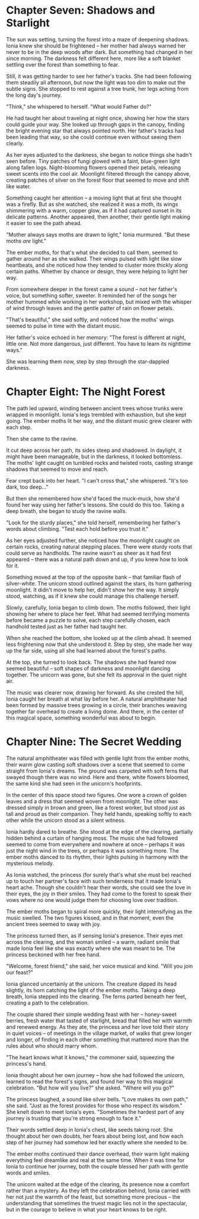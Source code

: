 # Chapter Seven: Shadows and Starlight

The sun was setting, turning the forest into a maze of deepening shadows. Ionia knew she should be frightened – her mother had always warned her never to be in the deep woods after dark. But something had changed in her since morning. The darkness felt different here, more like a soft blanket settling over the forest than something to fear.

Still, it was getting harder to see her father's tracks. She had been following them steadily all afternoon, but now the light was too dim to make out the subtle signs. She stopped to rest against a tree trunk, her legs aching from the long day's journey.

"Think," she whispered to herself. "What would Father do?"

He had taught her about traveling at night once, showing her how the stars could guide your way. She looked up through gaps in the canopy, finding the bright evening star that always pointed north. Her father's tracks had been leading that way, so she could continue even without seeing them clearly.

As her eyes adjusted to the darkness, she began to notice things she hadn't seen before. Tiny patches of fungi glowed with a faint, blue-green light along fallen logs. Night-blooming flowers opened their petals, releasing sweet scents into the cool air. Moonlight filtered through the canopy above, creating patches of silver on the forest floor that seemed to move and shift like water.

Something caught her attention – a moving light that at first she thought was a firefly. But as she watched, she realized it was a moth, its wings shimmering with a warm, copper glow, as if it had captured sunset in its delicate patterns. Another appeared, then another, their gentle light making it easier to see the path ahead.

"Mother always says moths are drawn to light," Ionia murmured. "But these moths *are* light."

The ember moths, for that's what she decided to call them, seemed to gather around her as she walked. Their wings pulsed with light like slow heartbeats, and she noticed how they tended to cluster more thickly along certain paths. Whether by chance or design, they were helping to light her way.

From somewhere deeper in the forest came a sound – not her father's voice, but something softer, sweeter. It reminded her of the songs her mother hummed while working in her workshop, but mixed with the whisper of wind through leaves and the gentle patter of rain on flower petals.

"That's beautiful," she said softly, and noticed how the moths' wings seemed to pulse in time with the distant music.

Her father's voice echoed in her memory: "The forest is different at night, little one. Not more dangerous, just different. You have to learn its nighttime ways."

She was learning them now, step by step through the star-dappled darkness.

# Chapter Eight: The Night Forest

The path led upward, winding between ancient trees whose trunks were wrapped in moonlight. Ionia's legs trembled with exhaustion, but she kept going. The ember moths lit her way, and the distant music grew clearer with each step.

Then she came to the ravine.

It cut deep across her path, its sides steep and shadowed. In daylight, it might have been manageable, but in the darkness, it looked bottomless. The moths' light caught on tumbled rocks and twisted roots, casting strange shadows that seemed to move and reach.

Fear crept back into her heart. "I can't cross that," she whispered. "It's too dark, too deep..."

But then she remembered how she'd faced the muck-muck, how she'd found her way using her father's lessons. She could do this too. Taking a deep breath, she began to study the ravine walls.

"Look for the sturdy places," she told herself, remembering her father's words about climbing. "Test each hold before you trust it."

As her eyes adjusted further, she noticed how the moonlight caught on certain rocks, creating natural stepping places. There were sturdy roots that could serve as handholds. The ravine wasn't as sheer as it had first appeared – there was a natural path down and up, if you knew how to look for it.

Something moved at the top of the opposite bank – that familiar flash of silver-white. The unicorn stood outlined against the stars, its horn gathering moonlight. It didn't move to help her, didn't show her the way. It simply stood, watching, as if it knew she could manage this challenge herself.

Slowly, carefully, Ionia began to climb down. The moths followed, their light showing her where to place her feet. What had seemed terrifying moments before became a puzzle to solve, each step carefully chosen, each handhold tested just as her father had taught her.

When she reached the bottom, she looked up at the climb ahead. It seemed less frightening now that she understood it. Step by step, she made her way up the far side, using all she had learned about the forest's paths.

At the top, she turned to look back. The shadows she had feared now seemed beautiful – soft shapes of darkness and moonlight dancing together. The unicorn was gone, but she felt its approval in the quiet night air.

The music was clearer now, drawing her forward. As she crested the hill, Ionia caught her breath at what lay before her. A natural amphitheater had been formed by massive trees growing in a circle, their branches weaving together far overhead to create a living dome. And there, in the center of this magical space, something wonderful was about to begin.

# Chapter Nine: The Secret Wedding

The natural amphitheater was filled with gentle light from the ember moths, their warm glow casting soft shadows over a scene that seemed to come straight from Ionia's dreams. The ground was carpeted with soft ferns that swayed though there was no wind. Here and there, white flowers bloomed, the same kind she had seen in the unicorn's hoofprints.

In the center of this space stood two figures. One wore a crown of golden leaves and a dress that seemed woven from moonlight. The other was dressed simply in brown and green, like a forest worker, but stood just as tall and proud as their companion. They held hands, speaking softly to each other while the unicorn stood as a silent witness.

Ionia hardly dared to breathe. She stood at the edge of the clearing, partially hidden behind a curtain of hanging moss. The music she had followed seemed to come from everywhere and nowhere at once – perhaps it was just the night wind in the trees, or perhaps it was something more. The ember moths danced to its rhythm, their lights pulsing in harmony with the mysterious melody.

As Ionia watched, the princess (for surely that's what she must be) reached up to touch her partner's face with such tenderness that it made Ionia's heart ache. Though she couldn't hear their words, she could see the love in their eyes, the joy in their smiles. They had come to the forest to speak their vows where no one would judge them for choosing love over tradition.

The ember moths began to spiral more quickly, their light intensifying as the music swelled. The two figures kissed, and in that moment, even the ancient trees seemed to sway with joy.

The princess turned then, as if sensing Ionia's presence. Their eyes met across the clearing, and the woman smiled – a warm, radiant smile that made Ionia feel like she was exactly where she was meant to be. The princess beckoned with her free hand.

"Welcome, forest friend," she said, her voice musical and kind. "Will you join our feast?"

Ionia glanced uncertainly at the unicorn. The creature dipped its head slightly, its horn catching the light of the ember moths. Taking a deep breath, Ionia stepped into the clearing. The ferns parted beneath her feet, creating a path to the celebration.

The couple shared their simple wedding feast with her – honey-sweet berries, fresh water that tasted of starlight, bread that filled her with warmth and renewed energy. As they ate, the princess and her love told their story in quiet voices – of meetings in the village market, of walks that grew longer and longer, of finding in each other something that mattered more than the rules about who should marry whom.

"The heart knows what it knows," the commoner said, squeezing the princess's hand.

Ionia thought about her own journey – how she had followed the unicorn, learned to read the forest's signs, and found her way to this magical celebration. "But how will you live?" she asked. "Where will you go?"

The princess laughed, a sound like silver bells. "Love makes its own path," she said. "Just as the forest provides for those who respect its wisdom." She knelt down to meet Ionia's eyes. "Sometimes the hardest part of any journey is trusting that you're strong enough to face it."

Their words settled deep in Ionia's chest, like seeds taking root. She thought about her own doubts, her fears about being lost, and how each step of her journey had somehow led her exactly where she needed to be.

The ember moths continued their dance overhead, their warm light making everything feel dreamlike and real at the same time. When it was time for Ionia to continue her journey, both the couple blessed her path with gentle words and smiles.

The unicorn waited at the edge of the clearing, its presence now a comfort rather than a mystery. As they left the celebration behind, Ionia carried with her not just the warmth of the feast, but something more precious – the understanding that sometimes the truest magic lies not in the spectacular, but in the courage to believe in what your heart knows to be right.